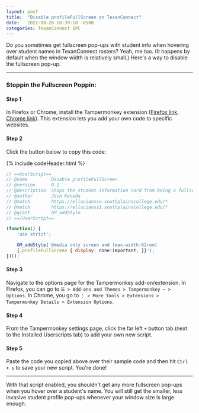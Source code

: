 ```yaml
---
layout: post
title:  "Disable profileFullScreen on TexanConnect"
date:   2022-08-28 18:39:18 -0500
categories: TexanConnect SPC
---
```


Do you sometimes get fullscreen pop-ups with student info when hovering over student names in TexanConnect rosters?  Yeah, me too.  (It happens by default when the window width is relatively small.)  Here's a way to disable the fullscreen pop-up.

---

### Stoppin the Fullscreen Poppin:
#### Step 1
In Firefox or Chrome, install the Tampermonkey extension ([Firefox link](https://addons.mozilla.org/en-US/firefox/addon/tampermonkey/), [Chrome link](chrome://extensions/?id=dhdgffkkebhmkfjojejmpbldmpobfkfo)).  This extension lets you add your own code to specific websites.

#### Step 2
Click the button below to copy this code:

{% include codeHeader.html %}
```javascript
// ==UserScript==
// @name         Disable profileFullScreen
// @version      0.1
// @description  Stops the student information card from being a fullscreen pop up.
// @author       Josh Keneda
// @match        https://elluciansso.southplainscollege.edu/*
// @match        https://ellucianss1.southplainscollege.edu/*
// @grant        GM_addStyle
// ==/UserScript==

(function() {
    'use strict';

    GM_addStyle('@media only screen and (max-width:62rem)
    {.profileFullScreen { display: none!important; }}');
})();
```

#### Step 3
Navigate to the options page for the Tampermonkey add-on/extension.  In Firefox, you can go to `☰ > Add-ons and Themes > Tampermonkey ⋯ > Options`.  In Chrome, you go to `⋮ > More Tools > Extensions > Tampermonkey Details > Extension Options`.

#### Step 4
From the Tampermonkey settings page, click the far left `+` button tab (next to the Installed Userscripts tab) to add your own new script.  

#### Step 5
Paste the code you copied above over their sample code and then hit `Ctrl + s` to save your new script.  You're done!

---

With that script enabled, you shouldn't get any more fullscreen pop-ups when you hover over a student's name.  You will still get the smaller, less invasive student profile pop-ups whenever your window size is large enough.

<script src="/assets/scripts/copyCode.js"></script>